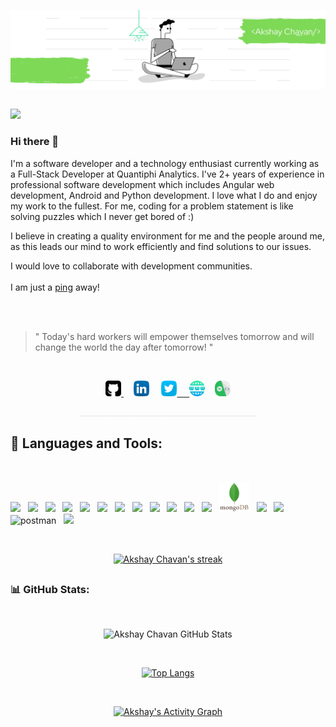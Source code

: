 ![enter image description here](https://raw.githubusercontent.com/AkshayChavan7/AkshayChavan7/main/LinkedIn%20Banner%203.png)
##
![](https://visitor-badge.glitch.me/badge?page_id=AkshayChavan7.AkshayChavan7) 
### Hi there 👋 

I'm a software developer and a technology enthusiast currently working as a Full-Stack Developer at Quantiphi Analytics. I've 2+ years of experience in professional software development which includes Angular web development, Android and Python development. I love what I do and enjoy my work to the fullest. For me, coding for a problem statement is like solving puzzles which I never get bored of :) 

I believe in creating a quality environment for me and the people around me, as this leads our mind to work efficiently and find solutions to our issues.

I would love to collaborate with development communities.<br/><br/>
I am just a [ping](https://wa.link/dge7w3) away!

<br/>
<br/>
    
   >
   > " Today's hard workers will empower themselves tomorrow and will change the world the day after tomorrow! "
   > 

&nbsp;
&nbsp;
<div align=center>
<a href="https://github.com/AkshayChavan7"><img src="https://raw.githubusercontent.com/AkshayChavan7/AkshayChavan7/main/github-sign.png" width=25px height=25px> </a>&nbsp;&nbsp;&nbsp;
<a href="https://www.linkedin.com/in/akshaychavan7"><img src="https://raw.githubusercontent.com/AkshayChavan7/AkshayChavan7/main/linkedin.png" width=25px height=25px></a> &nbsp;&nbsp;&nbsp;
<a href="https://mobile.twitter.com/Aksh_ayC7"><img src="https://raw.githubusercontent.com/AkshayChavan7/AkshayChavan7/main/twitter.png" width=25px height=25px> &nbsp;&nbsp;&nbsp;
<a href="https://akshaychavan7.github.io/"><img src="https://raw.githubusercontent.com/AkshayChavan7/AkshayChavan7/main/www.png" width=25px height=25px></a>&nbsp;&nbsp;&nbsp;
<a href="https://www.hackerrank.com/Chavan_Akshay_S?hr_r=1"><img src="https://raw.githubusercontent.com/AkshayChavan7/AkshayChavan7/main/hackerrank.png" width=25px height=25px></a>
    <br/><p style = "color:#e5e5e5">____________________________________________</p>
</div>

    
## 🚀 Languages and Tools:
 &nbsp;
<p align="left"> 
<img src="https://img.icons8.com/color/48/000000/javascript.png"/> 
 &nbsp;
 <img src="https://img.icons8.com/color/48/000000/nodejs.png"/>
 &nbsp;
 <img src="https://img.icons8.com/color/48/000000/angularjs.png"/>
  &nbsp;
 <img src="https://img.icons8.com/color/48/000000/react-native.png"/>
  &nbsp;
 <img src="https://img.icons8.com/fluency/48/000000/android-studio--v3.png"/>
  &nbsp;
 <img src="https://img.icons8.com/color/48/000000/python.png"/>
  &nbsp;
 <img src="https://img.icons8.com/color/48/000000/java-coffee-cup-logo.png"/> 
 &nbsp;
<img src="https://img.icons8.com/color/48/000000/c-plus-plus-logo.png"/>
  &nbsp;
 <img src="https://img.icons8.com/color/48/000000/html-5.png"/>
 &nbsp;
<img src="https://img.icons8.com/color/48/000000/css3.png"/> 
  &nbsp;
 <img src="https://img.icons8.com/color/48/000000/bootstrap.png"/> 
  &nbsp;
 <img src="https://img.icons8.com/fluent/50/000000/mysql-logo.png"/> 
  &nbsp;
 <img src="https://raw.githubusercontent.com/devicons/devicon/master/icons/mongodb/mongodb-original-wordmark.svg" alt="mongodb" width="48" height="48"/> 
  &nbsp;
 <img src="https://img.icons8.com/color/48/000000/google-cloud.png"/>
    &nbsp;
 <img src="https://img.icons8.com/color/48/000000/firebase.png"/> 
  &nbsp;
 <img src="https://www.vectorlogo.zone/logos/getpostman/getpostman-icon.svg" alt="postman" width="45" height="45"/> 
 &nbsp;
<img src="https://img.icons8.com/color/48/000000/git.png"/>   
</p>
&nbsp;
&nbsp;

<p align="center">
    <a href="https://github.com/AkshayChavan7/github-readme-streak-stats">
        <img title="🔥 Get streak stats for your profile at git.io/streak-stats" alt="Akshay Chavan's streak" src="https://github-readme-streak-stats.herokuapp.com/?user=AkshayChavan7&theme=black-ice&hide_border=true&stroke=0000&background=060A0CD0"/>
    </a>
</p>

##
    
### 📊 GitHub Stats: 
<div align=center>
&nbsp;
&nbsp;

![Akshay Chavan GitHub
    Stats](https://github-readme-stats.vercel.app/api?username=AkshayChavan7&&show_icons=true&title_color=ffffff&icon_color=13&text_color=daf7dc&bg_color=060A0CD0)   

&nbsp;
&nbsp;

[![Top
    Langs](https://github-readme-stats.vercel.app/api/top-langs/?username=AkshayChavan7&card_width=494px&hide_border=true&bg_color=060A0CD0&langs_count=10&count_private=true&theme=react)](https://github.com/AkshayChavan7/github-readme-stats)

&nbsp;
&nbsp;

<a href="https://github.com/AkshayChavan7/github-readme-activity-graph"><img alt="Akshay's Activity Graph" src="https://activity-graph.herokuapp.com/graph?username=AkshayChavan7&bg_color=060A0CD0&color=5BCDEC&line=5BCDEC&point=FFFFFF&hide_border=true" /></a>
    
 </div>
